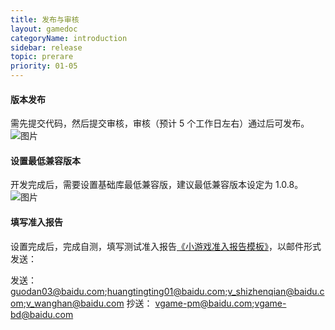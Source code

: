 ```yaml
---
title: 发布与审核
layout: gamedoc
categoryName: introduction
sidebar: release
topic: prerare
priority: 01-05
---
```


#### 版本发布
需先提交代码，然后提交审核，审核（预计 5 个工作日左右）通过后可发布。
 ![图片](/img/game/introduction/prerare/publish01.png)

#### 设置最低兼容版本
开发完成后，需要设置基础库最低兼容版，建议最低兼容版本设定为 1.0.8。
 ![图片](/img/game/introduction/prerare/publish02.png)

#### 填写准入报告
设置完成后，完成自测，填写测试准入报告[《小游戏准入报告模板》](/img/game/assets/report.xlsx)，以邮件形式发送：


发送：
guodan03@baidu.com;huangtingting01@baidu.com;v_shizhenqian@baidu.com;v_wanghan@baidu.com
抄送：
vgame-pm@baidu.com;vgame-bd@baidu.com
